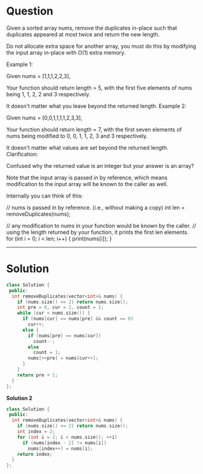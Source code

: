 
# Question

Given a sorted array nums, remove the duplicates in-place such that duplicates appeared at most twice and return the new length.

Do not allocate extra space for another array, you must do this by modifying the input array in-place with O(1) extra memory.

Example 1:

Given nums = [1,1,1,2,2,3],

Your function should return length = 5, with the first five elements of nums being 1, 1, 2, 2 and 3 respectively.

It doesn't matter what you leave beyond the returned length.
Example 2:

Given nums = [0,0,1,1,1,1,2,3,3],

Your function should return length = 7, with the first seven elements of nums being modified to 0, 0, 1, 1, 2, 3 and 3 respectively.

It doesn't matter what values are set beyond the returned length.
Clarification:

Confused why the returned value is an integer but your answer is an array?

Note that the input array is passed in by reference, which means modification to the input array will be known to the caller as well.

Internally you can think of this:

// nums is passed in by reference. (i.e., without making a copy)
int len = removeDuplicates(nums);

// any modification to nums in your function would be known by the caller.
// using the length returned by your function, it prints the first len elements.
for (int i = 0; i < len; i++) {
    print(nums[i]);
}


------------

# Solution

```cpp
class Solution {
 public:
  int removeDuplicates(vector<int>& nums) {
    if (nums.size() <= 2) return nums.size();
    int pre = 0, cur = 1, count = 1;
    while (cur < nums.size()) {
      if (nums[cur] == nums[pre] && count == 0)
        cur++;
      else {
        if (nums[pre] == nums[cur])
          count--;
        else
          count = 1;
        nums[++pre] = nums[cur++];
      }
    }
    return pre + 1;
  }
};
```

**Solution 2**

```cpp
class Solution {
 public:
  int removeDuplicates(vector<int>& nums) {
    if (nums.size() <= 2) return nums.size();
    int index = 2;
    for (int i = 2; i < nums.size(); ++i)
      if (nums[index - 2] != nums[i])
        nums[index++] = nums[i];
    return index;
  }
};
```